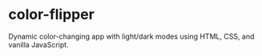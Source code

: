 # color-flipper
Dynamic color-changing app with light/dark modes using HTML, CSS, and vanilla JavaScript.
